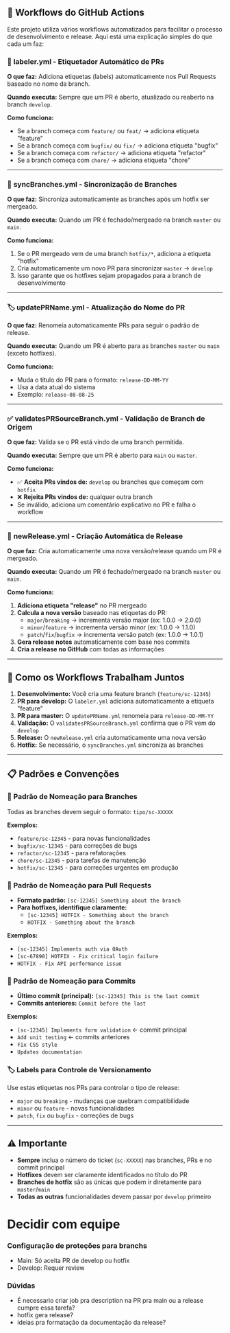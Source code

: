 ## 🚀 Workflows do GitHub Actions

Este projeto utiliza vários workflows automatizados para facilitar o processo de desenvolvimento e release. Aqui está uma explicação simples do que cada um faz:

### 📝 **labeler.yml** - Etiquetador Automático de PRs
**O que faz:** Adiciona etiquetas (labels) automaticamente nos Pull Requests baseado no nome da branch.

**Quando executa:** Sempre que um PR é aberto, atualizado ou reaberto na branch `develop`.

**Como funciona:**
- Se a branch começa com `feature/` ou `feat/` → adiciona etiqueta "feature"
- Se a branch começa com `bugfix/` ou `fix/` → adiciona etiqueta "bugfix"  
- Se a branch começa com `refactor/` → adiciona etiqueta "refactor"
- Se a branch começa com `chore/` → adiciona etiqueta "chore"

---

### 🔄 **syncBranches.yml** - Sincronização de Branches
**O que faz:** Sincroniza automaticamente as branches após um hotfix ser mergeado.

**Quando executa:** Quando um PR é fechado/mergeado na branch `master` ou `main`.

**Como funciona:**
1. Se o PR mergeado vem de uma branch `hotfix/*`, adiciona a etiqueta "hotfix"
2. Cria automaticamente um novo PR para sincronizar `master` → `develop`
3. Isso garante que os hotfixes sejam propagados para a branch de desenvolvimento

---

### 🏷️ **updatePRName.yml** - Atualização do Nome do PR
**O que faz:** Renomeia automaticamente PRs para seguir o padrão de release.

**Quando executa:** Quando um PR é aberto para as branches `master` ou `main` (exceto hotfixes).

**Como funciona:**
- Muda o título do PR para o formato: `release-DD-MM-YY`
- Usa a data atual do sistema
- Exemplo: `release-08-08-25`

---

### ✅ **validatesPRSourceBranch.yml** - Validação de Branch de Origem
**O que faz:** Valida se o PR está vindo de uma branch permitida.

**Quando executa:** Sempre que um PR é aberto para `main` ou `master`.

**Como funciona:**
- ✅ **Aceita PRs vindos de:** `develop` ou branches que começam com `hotfix`
- ❌ **Rejeita PRs vindos de:** qualquer outra branch
- Se inválido, adiciona um comentário explicativo no PR e falha o workflow

---

### 🎯 **newRelease.yml** - Criação Automática de Release
**O que faz:** Cria automaticamente uma nova versão/release quando um PR é mergeado.

**Quando executa:** Quando um PR é fechado/mergeado na branch `master` ou `main`.

**Como funciona:**
1. **Adiciona etiqueta "release"** no PR mergeado
2. **Calcula a nova versão** baseado nas etiquetas do PR:
   - `major`/`breaking` → incrementa versão major (ex: 1.0.0 → 2.0.0)
   - `minor`/`feature` → incrementa versão minor (ex: 1.0.0 → 1.1.0) 
   - `patch`/`fix`/`bugfix` → incrementa versão patch (ex: 1.0.0 → 1.0.1)
3. **Gera release notes** automaticamente com base nos commits
4. **Cria a release no GitHub** com todas as informações

---

## 🔗 Como os Workflows Trabalham Juntos

1. **Desenvolvimento:** Você cria uma feature branch (`feature/sc-12345`)
2. **PR para develop:** O `labeler.yml` adiciona automaticamente a etiqueta "feature"
3. **PR para master:** O `updatePRName.yml` renomeia para `release-DD-MM-YY`
4. **Validação:** O `validatesPRSourceBranch.yml` confirma que o PR vem do `develop`
5. **Release:** O `newRelease.yml` cria automaticamente uma nova versão
6. **Hotfix:** Se necessário, o `syncBranches.yml` sincroniza as branches

---

## 📋 Padrões e Convenções

### 🌿 Padrão de Nomeação para Branches
Todas as branches devem seguir o formato: `tipo/sc-XXXXX`

**Exemplos:**
- `feature/sc-12345` - para novas funcionalidades
- `bugfix/sc-12345` - para correções de bugs  
- `refactor/sc-12345` - para refatorações
- `chore/sc-12345` - para tarefas de manutenção
- `hotfix/sc-12345` - para correções urgentes em produção

### 📝 Padrão de Nomeação para Pull Requests
- **Formato padrão:** `[sc-12345] Something about the branch`
- **Para hotfixes, identifique claramente:**
  - `[sc-12345] HOTFIX - Something about the branch`
  - `HOTFIX - Something about the branch`

**Exemplos:**
- `[sc-12345] Implements auth via OAuth`
- `[sc-67890] HOTFIX - Fix critical login failure`
- `HOTFIX - Fix API performance issue`

### 💬 Padrão de Nomeação para Commits
- **Último commit (principal):** `[sc-12345] This is the last commit`
- **Commits anteriores:** `Commit before the last`

**Exemplos:**
- `[sc-12345] Implements form validation` ← commit principal
- `Add unit testing` ← commits anteriores
- `Fix CSS style`
- `Updates documentation`

### 🏷️ Labels para Controle de Versionamento
Use estas etiquetas nos PRs para controlar o tipo de release:
- `major` ou `breaking` - mudanças que quebram compatibilidade
- `minor` ou `feature` - novas funcionalidades
- `patch`, `fix` ou `bugfix` - correções de bugs

---

## ⚠️ Importante
- **Sempre** inclua o número do ticket (`sc-XXXXX`) nas branches, PRs e no commit principal
- **Hotfixes** devem ser claramente identificados no título do PR
- **Branches de hotfix** são as únicas que podem ir diretamente para `master`/`main`
- **Todas as outras** funcionalidades devem passar por `develop` primeiro



# Decidir com equipe
### Configuração de proteções para branchs
- Main: Só aceita PR de develop ou hotfix
- Develop: Requer review

### Dúvidas
- É necessario criar job pra description na PR pra main ou a release cumpre essa tarefa?
- hotfix gera release?
- ideias pra formatação da documentação da release?